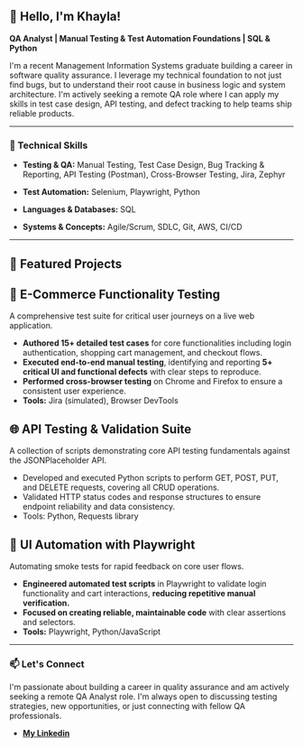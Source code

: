 ## 👋 Hello, I'm **Khayla**!  



**QA Analyst | Manual Testing & Test Automation Foundations | SQL & Python**

I'm a recent Management Information Systems graduate building a career in software quality assurance. I leverage my technical foundation to not just find bugs, but to understand their root cause in business logic and system architecture. I'm actively seeking a remote QA role where I can apply my skills in test case design, API testing, and defect tracking to help teams ship reliable products.

---

### 🔧 Technical Skills

* **Testing & QA:** Manual Testing, Test Case Design, Bug Tracking & Reporting, API Testing (Postman), Cross-Browser Testing, Jira, Zephyr

* **Test Automation:** Selenium, Playwright, Python

* **Languages & Databases:** SQL

* **Systems & Concepts:** Agile/Scrum, SDLC, Git, AWS, CI/CD


---

## 🚀 Featured Projects

## 🛒 E-Commerce Functionality Testing
A comprehensive test suite for critical user journeys on a live web application.
*  **Authored 15+ detailed test cases** for core functionalities including login authentication, shopping cart management, and checkout flows.
* **Executed end-to-end manual testing**, identifying and reporting **5+ critical UI and functional defects** with clear steps to reproduce.
* **Performed cross-browser testing** on Chrome and Firefox to ensure a consistent user experience.
* **Tools:** Jira (simulated), Browser DevTools


## 🌐 API Testing & Validation Suite
A collection of scripts demonstrating core API testing fundamentals against the JSONPlaceholder API.
* Developed and executed Python scripts to perform GET, POST, PUT, and DELETE requests, covering all CRUD operations.
* Validated HTTP status codes and response structures to ensure endpoint reliability and data consistency.
* Tools: Python, Requests library


## 🤖 UI Automation with Playwright
Automating smoke tests for rapid feedback on core user flows.
* **Engineered automated test scripts** in Playwright to validate login functionality and cart interactions, **reducing repetitive manual verification.**
* **Focused on creating reliable, maintainable code** with clear assertions and selectors.
* **Tools:** Playwright, Python/JavaScript

---


### 📫 Let's Connect

I'm passionate about building a career in quality assurance and am actively seeking a remote QA Analyst role. I'm always open to discussing testing strategies, new opportunities, or just connecting with fellow QA professionals.


*   [**My Linkedin**](https://www.linkedin.com/in/khayla-canzater/)





